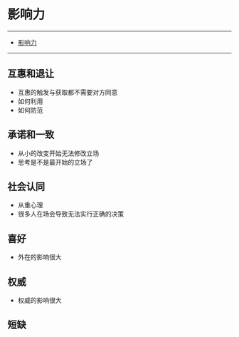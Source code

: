 # 影响力

------

- [影响力](#影响力)

------

## 互惠和退让

- 互惠的触发与获取都不需要对方同意
- 如何利用
- 如何防范

## 承诺和一致

- 从小的改变开始无法修改立场
- 思考是不是最开始的立场了

## 社会认同

- 从重心理
- 很多人在场会导致无法实行正确的决策

## 喜好

- 外在的影响很大

## 权威

- 权威的影响很大

## 短缺